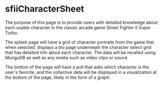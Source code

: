 # sfiiCharacterSheet

The purpose of this page is to provide users with detailed knowledge about each usable character in the classic arcade game Street Fighter II Super Turbo.

The splash page will have a grid of character portraits from the game that when selected, displays a bio page underneath the character select grid that has detailed info about each character. The data will be recalled using MongoDB as well as any media such as video clips or sound. 

The bottom of the page will have a poll that asks which character is the user's favorite, and the collective data will be displayed in a visualization at the bottom of the page, likely in the form of a graph.
